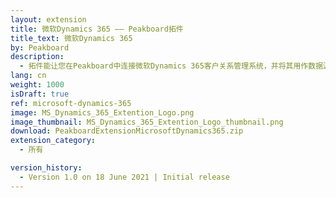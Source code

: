 ```yaml
---
layout: extension
title: 微软Dynamics 365 —— Peakboard拓件
title_text: 微软Dynamics 365
by: Peakboard
description: 
  - 拓件能让您在Peakboard中连接微软Dynamics 365客户关系管理系统，并将其用作数据源。您可以直接从系统中读取数据，选择需要的表和列。
lang: cn
weight: 1000
isDraft: true
ref: microsoft-dynamics-365
image: MS_Dynamics_365_Extention_Logo.png
image_thumbnail: MS_Dynamics_365_Extention_Logo_thumbnail.png
download: PeakboardExtensionMicrosoftDynamics365.zip
extension_category:
  - 所有

version_history:
  - Version 1.0 on 18 June 2021 | Initial release
---
```


